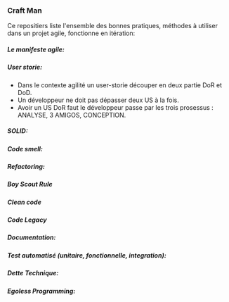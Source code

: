 ### Craft Man
Ce repositiers liste l'ensemble des bonnes pratiques, méthodes à utiliser dans un projet agile, fonctionne en itération:
##### Le manifeste agile:
##### User storie:
- Dans le contexte agilité un user-storie découper en deux partie DoR et DoD.
- Un développeur ne doit pas dépasser deux US à la fois.
- Avoir un US DoR faut le développeur passe par les trois prosessus : ANALYSE, 3 AMIGOS, CONCEPTION.
##### SOLID:
##### Code smell:
##### Refactoring:
##### Boy Scout Rule
##### Clean code
##### Code Legacy
##### Documentation:
##### Test automatisé (unitaire, fonctionnelle, integration):
##### Dette Technique:
##### Egoless Programming:

